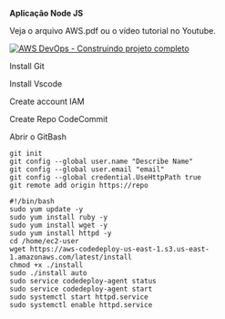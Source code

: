 **Aplicação Node JS**

Veja o arquivo AWS.pdf ou o vídeo tutorial no Youtube. 

[![AWS DevOps - Construindo projeto completo](https://i9.ytimg.com/vi/jDjfvar3v8I/maxresdefault.jpg?time=1655865300000&sqp=CNT_yZUG&rs=AOn4CLDm5FAdqQMed955tQ2362gQrslq3w)](https://youtu.be/jDjfvar3v8I "AWS DevOps - Construindo projeto completo")


Install Git

Install Vscode

Create account IAM

Create Repo CodeCommit

Abrir o GitBash

```
git init
git config --global user.name "Describe Name"
git config --global user.email "email"
git config --global credential.UseHttpPath true
git remote add origin https://repo
```

```
#!/bin/bash
sudo yum update -y
sudo yum install ruby -y
sudo yum install wget -y
sudo yum install httpd -y
cd /home/ec2-user
wget https://aws-codedeploy-us-east-1.s3.us-east-1.amazonaws.com/latest/install 
chmod +x ./install
sudo ./install auto
sudo service codedeploy-agent status
sudo service codedeploy-agent start
sudo systemctl start httpd.service
sudo systemctl enable httpd.service
```
